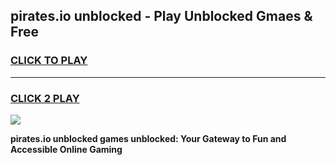 
## pirates.io unblocked - Play Unblocked Gmaes & Free
<h3>
<a href="https://news.freeplayer.one?title=pirates.io_unblocked&ref=23F">CLICK TO PLAY</a></h3>
<hr>

<h3>
<a href="https://news.freeplayer.one?title=pirates.io_unblocked&ref=23F">CLICK 2 PLAY</a>
  
</h3>

<a href="https://news.freeplayer.one?title=pirates.io_unblocked&ref=23F/"><img src="https://clearcache.store/games.png"></a>


**pirates.io unblocked games unblocked: Your Gateway to Fun and Accessible Online Gaming**

